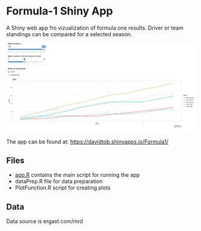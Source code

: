 # Formula-1 Shiny App

A Shiny web app fro vizualization of formula one results. Driver or team standings can be compared for a selected season. 


!["Print screen of app"](app_image.PNG)


The app can be found at: https://davidtob.shinyapps.io/Formula1/

## Files 

* [app.R](app.R) contains the main script for running the app
* dataPrep.R file for data preparation
* PlotFunction.R script for creating plots


## Data

Data source is ergast.com/mrd

